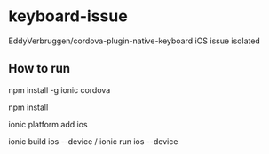 # keyboard-issue
EddyVerbruggen/cordova-plugin-native-keyboard iOS issue isolated

## How to run
npm install -g ionic cordova

npm install

ionic platform add ios

ionic build ios --device / ionic run ios --device

